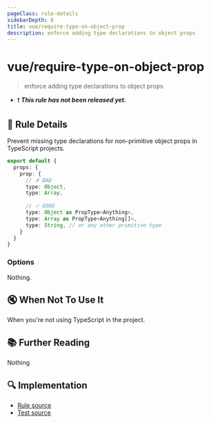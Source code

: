 ```yaml
---
pageClass: rule-details
sidebarDepth: 0
title: vue/require-type-on-object-prop
description: enforce adding type declarations to object props
---
```

# vue/require-type-on-object-prop

> enforce adding type declarations to object props

- :exclamation: <badge text="This rule has not been released yet." vertical="middle" type="error"> ***This rule has not been released yet.*** </badge>

## :book: Rule Details

Prevent missing type declarations for non-primitive object props in TypeScript projects.

<eslint-code-block :rules="{'vue/require-type-on-object-prop': ['error']}">

```ts
export default {
  props: {
    prop: {
      // ✗ BAD
      type: Object,
      type: Array,
      
      // ✓ GOOD
      type: Object as PropType<Anything>,
      type: Array as PropType<Anything[]>,
      type: String, // or any other primitive type
    }
  }
}
```

</eslint-code-block>

### Options

Nothing.

## :mute: When Not To Use It

When you're not using TypeScript in the project.

## :books: Further Reading

Nothing

## :mag: Implementation

- [Rule source](https://github.com/vuejs/eslint-plugin-vue/blob/master/lib/rules/require-type-on-object-prop.js)
- [Test source](https://github.com/vuejs/eslint-plugin-vue/blob/master/tests/lib/rules/require-type-on-object-prop.js)
